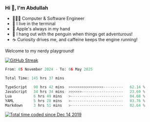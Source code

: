 <h3>Hi 👋, I'm Abdullah</h3>

- 👨🏻‍💻 Computer & Software Engineer
- 🖤 I live in the terminal
- 🍎 Apple's always in my hand
- 🐧 I hang out with the penguin when things get adventurous!
- ☕ Curiosity drives me, and caffeine keeps the engine running!

Welcome to my nerdy playground!

[![GitHub Streak](https://streak-stats.demolab.com?user=al3bad&theme=transparent&date_format=j%20M%5B%20Y%5D)](https://git.io/streak-stats)

<!--START_SECTION:waka-->

```python
From: 05 November 2024 - To: 06 May 2025

Total Time: 145 hrs 37 mins

TypeScript   90 hrs 42 mins  >>>>>>>>>>>>>>>>---------   62.14 %
JavaScript   34 hrs 34 mins  >>>>>>-------------------   23.69 %
Lua          6 hrs 49 mins   >------------------------   04.68 %
YAML         5 hrs 28 mins   >------------------------   03.76 %
Markdown     3 hrs 51 mins   >------------------------   02.64 %
```

<!--END_SECTION:waka-->

<p>
  <a href="https://wakatime.com/@ce2a2aac-0d6b-4d65-b864-8a4bcaf12967"><img src="https://wakatime.com/badge/user/ce2a2aac-0d6b-4d65-b864-8a4bcaf12967.svg" alt="Total time coded since Dec 14 2019" /></a>
</p>
